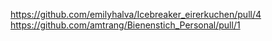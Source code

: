 https://github.com/emilyhalva/Icebreaker_eirerkuchen/pull/4
https://github.com/amtrang/Bienenstich_Personal/pull/1
